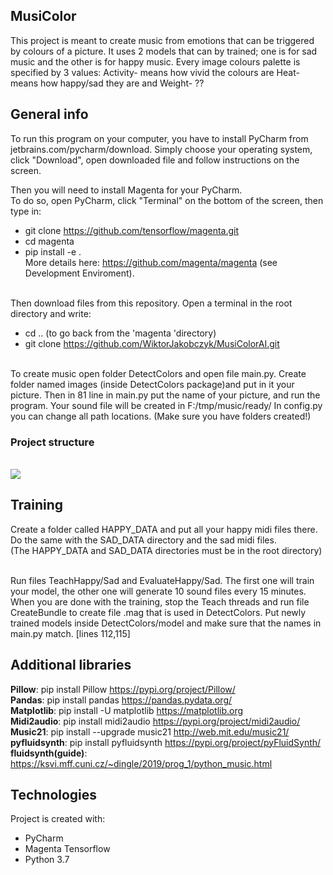 ## MusiColor
This project is meant to create music from emotions that can be triggered by colours of a picture. It uses 2 models that can by trained; one is for sad music and the other is for happy music. Every image colours palette is specified by 3 values:
Activity- means how vivid the colours are
Heat- means how happy/sad they are
and Weight- ??
## General info
To run this program on your computer, you have to install PyCharm from jetbrains.com/pycharm/download. 
Simply choose your operating system, click "Download", open downloaded file and follow instructions on the screen. 

Then you will need to install Magenta for your PyCharm.<br/> To do so, open PyCharm, click "Terminal" on the bottom of the screen, then type in: <br/>
* git clone https://github.com/tensorflow/magenta.git <br/>
* cd magenta <br/>
* pip install -e . <br/>
More details here: https://github.com/magenta/magenta (see Development Enviroment). <br/> <br/>

Then download files from this repository. Open a terminal in the root directory and write: <br/> 
* cd .. (to go back from the 'magenta 'directory)
* git clone https://github.com/WiktorJakobczyk/MusiColorAI.git <br/>

</br>
To create music open folder DetectColors and open file main.py. Create folder named images (inside DetectColors package)and put in it your picture. Then in 81 line in main.py put the name of your picture,
and run the program. 
Your sound file will be created in F:/tmp/music/ready/ 
In config.py you can change all path locations. (Make sure you have folders created!)
<br/>

### Project structure
<br/>

<img src="https://user-images.githubusercontent.com/57060628/104637211-c8e4df80-56a4-11eb-9fa9-94f42f0dd1b4.png" />


## Training

Create a folder called HAPPY_DATA and put all your happy midi files there. <br/>
Do the same with the SAD_DATA directory and the sad midi files. <br/>
(The HAPPY_DATA and SAD_DATA directories must be in the root directory) <br/>

<br/>
Run files TeachHappy/Sad and EvaluateHappy/Sad. 
The first one will train your model, the other one will generate 10 sound files every 15 minutes. 
When you are done with the training, stop the Teach threads and run file CreateBundle to create file .mag that is used in DetectColors. Put newly trained models inside DetectColors/model and make sure that the names in main.py match. [lines 112,115]

## Additional libraries
**Pillow**: pip install Pillow https://pypi.org/project/Pillow/ <br/>
**Pandas**: pip install pandas https://pandas.pydata.org/ <br/>
**Matplotlib**: pip install -U matplotlib https://matplotlib.org <br/>
**Midi2audio**: pip install midi2audio  https://pypi.org/project/midi2audio/ <br/>
**Music21**: pip install --upgrade music21 http://web.mit.edu/music21/ <br/>
**pyfluidsynth**: pip install pyfluidsynth https://pypi.org/project/pyFluidSynth/  <br/>
**fluidsynth(guide)**: https://ksvi.mff.cuni.cz/~dingle/2019/prog_1/python_music.html <br/>


	
## Technologies
Project is created with:
* PyCharm
* Magenta Tensorflow
* Python 3.7

